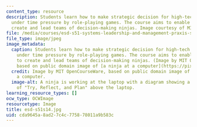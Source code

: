 ```yaml
---
content_type: resource
description: Students learn how to make strategic decision for high-tech businesses
  under time pressure by role-playing games. The course aims to enable students to
  create and lead teams of decision-making ninjas. Image courtesy of MIT OpenCourseWare.
file: /media/courses/esd-s51-systems-leadership-and-management-praxis-summer-2014/cda9645a8ad27c4c775878011a9b583c_esd-s51s14.jpg
file_type: image/jpeg
image_metadata:
  caption: Students learn how to make strategic decision for high-tech businesses
    under time pressure by role-playing games. The course aims to enable students
    to create and lead teams of decision-making ninjas. (Image by MIT OpenCourseWare,
    based on public domain image of [a ninja at a computer](https://pixabay.com/p-155848/?no_redirect).)
  credit: Image by MIT OpenCourseWare, based on public domain image of a ninja at
    a computer.
  image-alt: A ninja is working at the laptop with a diagram showing a feedback loop
    of "Try, Reflect, and Plan" above the laptop.
learning_resource_types: []
ocw_type: OCWImage
resourcetype: Image
title: esd-s51s14.jpg
uid: cda9645a-8ad2-7c4c-7758-78011a9b583c
---
```

